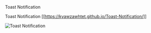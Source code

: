 Toast Notification

Toast Notification [[https://kyawzawhtet.github.io/Toast-Notification/]]

![Toast Notification](https://github.com/KyawZawHtet/Toast-Notification/assets/53910737/bf5516d5-6aa3-4516-9d36-623e6983d8c4)
